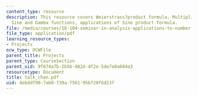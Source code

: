```yaml
---
content_type: resource
description: This resource covers Weierstrass?product formula, Multiplication formula,
  Sine and Gamma functions, applications of Sine product formula.
file: /media/courses/18-104-seminar-in-analysis-applications-to-number-theory-fall-2006/4ebddf907ab0739a756195b720f6d23f_talk_chan.pdf
file_type: application/pdf
learning_resource_types:
- Projects
ocw_type: OCWFile
parent_title: Projects
parent_type: CourseSection
parent_uid: 9f874a7b-2b56-482d-4f2e-5de7a0a684a3
resourcetype: Document
title: talk_chan.pdf
uid: 4ebddf90-7ab0-739a-7561-95b720f6d23f
---
```

